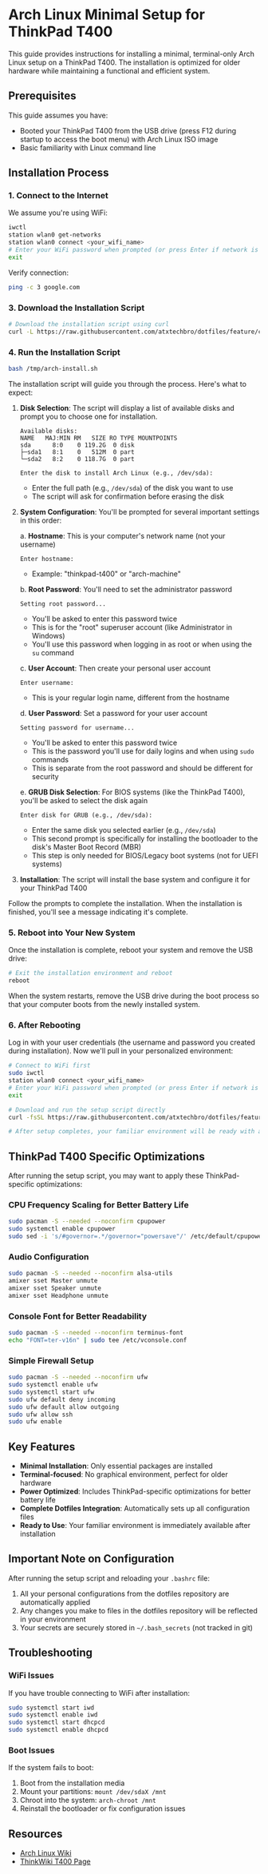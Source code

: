# Arch Linux Minimal Setup for ThinkPad T400

This guide provides instructions for installing a minimal, terminal-only Arch Linux setup on a ThinkPad T400. The installation is optimized for older hardware while maintaining a functional and efficient system.

## Prerequisites

This guide assumes you have:
- Booted your ThinkPad T400 from the USB drive (press F12 during startup to access the boot menu) with Arch Linux ISO image
- Basic familiarity with Linux command line

## Installation Process

### 1. Connect to the Internet

We assume you're using WiFi:
```bash
iwctl
station wlan0 get-networks
station wlan0 connect <your_wifi_name>
# Enter your WiFi password when prompted (or press Enter if network is open)
exit
```

Verify connection:
```bash
ping -c 3 google.com
```

### 3. Download the Installation Script

```bash
# Download the installation script using curl
curl -L https://raw.githubusercontent.com/atxtechbro/dotfiles/feature/combined-setup/arch-install.sh -o /tmp/arch-install.sh
```

### 4. Run the Installation Script

```bash
bash /tmp/arch-install.sh
```

The installation script will guide you through the process. Here's what to expect:

1. **Disk Selection**: The script will display a list of available disks and prompt you to choose one for installation.
   ```
   Available disks:
   NAME   MAJ:MIN RM   SIZE RO TYPE MOUNTPOINTS
   sda      8:0    0 119.2G  0 disk 
   ├─sda1   8:1    0   512M  0 part 
   └─sda2   8:2    0 118.7G  0 part 
   
   Enter the disk to install Arch Linux (e.g., /dev/sda): 
   ```
   - Enter the full path (e.g., `/dev/sda`) of the disk you want to use
   - The script will ask for confirmation before erasing the disk

2. **System Configuration**: You'll be prompted for several important settings in this order:
   
   a. **Hostname**: This is your computer's network name (not your username)
   ```
   Enter hostname: 
   ```
   - Example: "thinkpad-t400" or "arch-machine"
   
   b. **Root Password**: You'll need to set the administrator password
   ```
   Setting root password...
   ```
   - You'll be asked to enter this password twice
   - This is for the "root" superuser account (like Administrator in Windows)
   - You'll use this password when logging in as root or when using the `su` command
   
   c. **User Account**: Then create your personal user account
   ```
   Enter username: 
   ```
   - This is your regular login name, different from the hostname
   
   d. **User Password**: Set a password for your user account
   ```
   Setting password for username...
   ```
   - You'll be asked to enter this password twice
   - This is the password you'll use for daily logins and when using `sudo` commands
   - This is separate from the root password and should be different for security
   
   e. **GRUB Disk Selection**: For BIOS systems (like the ThinkPad T400), you'll be asked to select the disk again
   ```
   Enter disk for GRUB (e.g., /dev/sda):
   ```
   - Enter the same disk you selected earlier (e.g., `/dev/sda`)
   - This second prompt is specifically for installing the bootloader to the disk's Master Boot Record (MBR)
   - This step is only needed for BIOS/Legacy boot systems (not for UEFI systems)

3. **Installation**: The script will install the base system and configure it for your ThinkPad T400

Follow the prompts to complete the installation. When the installation is finished, you'll see a message indicating it's complete.

### 5. Reboot into Your New System

Once the installation is complete, reboot your system and remove the USB drive:

```bash
# Exit the installation environment and reboot
reboot
```

When the system restarts, remove the USB drive during the boot process so that your computer boots from the newly installed system.

### 6. After Rebooting

Log in with your user credentials (the username and password you created during installation). Now we'll pull in your personalized environment:

```bash
# Connect to WiFi first
sudo iwctl
station wlan0 connect <your_wifi_name>
# Enter your WiFi password when prompted (or press Enter if network is open)
exit

# Download and run the setup script directly
curl -fsSL https://raw.githubusercontent.com/atxtechbro/dotfiles/feature/combined-setup/setup.sh | bash

# After setup completes, your familiar environment will be ready with all your personal configurations
```

## ThinkPad T400 Specific Optimizations

After running the setup script, you may want to apply these ThinkPad-specific optimizations:

### CPU Frequency Scaling for Better Battery Life
```bash
sudo pacman -S --needed --noconfirm cpupower
sudo systemctl enable cpupower
sudo sed -i 's/#governor=.*/governor="powersave"/' /etc/default/cpupower
```

### Audio Configuration
```bash
sudo pacman -S --needed --noconfirm alsa-utils
amixer sset Master unmute
amixer sset Speaker unmute
amixer sset Headphone unmute
```

### Console Font for Better Readability
```bash
sudo pacman -S --needed --noconfirm terminus-font
echo "FONT=ter-v16n" | sudo tee /etc/vconsole.conf
```

### Simple Firewall Setup
```bash
sudo pacman -S --needed --noconfirm ufw
sudo systemctl enable ufw
sudo systemctl start ufw
sudo ufw default deny incoming
sudo ufw default allow outgoing
sudo ufw allow ssh
sudo ufw enable
```

## Key Features

- **Minimal Installation**: Only essential packages are installed
- **Terminal-focused**: No graphical environment, perfect for older hardware
- **Power Optimized**: Includes ThinkPad-specific optimizations for better battery life
- **Complete Dotfiles Integration**: Automatically sets up all configuration files
- **Ready to Use**: Your familiar environment is immediately available after installation

## Important Note on Configuration

After running the setup script and reloading your `.bashrc` file:
1. All your personal configurations from the dotfiles repository are automatically applied
2. Any changes you make to files in the dotfiles repository will be reflected in your environment
3. Your secrets are securely stored in `~/.bash_secrets` (not tracked in git)

## Troubleshooting

### WiFi Issues
If you have trouble connecting to WiFi after installation:
```bash
sudo systemctl start iwd
sudo systemctl enable iwd
sudo systemctl start dhcpcd
sudo systemctl enable dhcpcd
```

### Boot Issues
If the system fails to boot:
1. Boot from the installation media
2. Mount your partitions: `mount /dev/sdaX /mnt`
3. Chroot into the system: `arch-chroot /mnt`
4. Reinstall the bootloader or fix configuration issues

## Resources

- [Arch Linux Wiki](https://wiki.archlinux.org/)
- [ThinkWiki T400 Page](https://www.thinkwiki.org/wiki/Category:T400)
